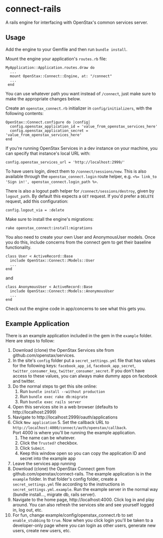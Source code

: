 connect-rails
=============

A rails engine for interfacing with OpenStax's common services server.

Usage
-----

Add the engine to your Gemfile and then run `bundle install`.  

Mount the engine your application's `routes.rb` file:

    MyApplication::Application.routes.draw do
      ...
      mount OpenStax::Connect::Engine, at: "/connect"
      ...
     end

You can use whatever path you want instead of `/connect`, just make sure to make the appropriate changes below.

Create an `openstax_connect.rb` initializer in `config/initializers`, with the following contents:

    OpenStax::Connect.configure do |config|
      config.openstax_application_id = 'value_from_openstax_services_here'
      config.openstax_application_secret = 'value_from_openstax_services_here'
    end

If you're running OpenStax Services in a dev instance on your machine, you can specify that instance's local URL with:

    config.openstax_services_url = 'http://localhost:2999/'

To have users login, direct them to `/connect/sessions/new`.  This is also available through the `openstax_connect.login` route helper, e.g. `<%= link_to 'Sign in!', openstax_connect.login_path %>`.

There is also a logout path helper for `/connect/sessions/destroy`, given by `logout_path`.  By default this expects a `GET` request.  If you'd prefer a `DELETE` request, add this configuration:

    config.logout_via = :delete

Make sure to install the engine's migrations:

    rake openstax_connect:install:migrations

You also need to create your own User and AnonymousUser models.  Once you do this, include concerns from the connect gem to get their baseline functionality.

    class User < ActiveRecord::Base
      include OpenStax::Connect::Models::User
      ...
    end

and

    class AnonymousUser < ActiveRecord::Base
      include OpenStax::Connect::Models::AnonymousUser
      ...
    end

Check out the engine code in app/concerns to see what this gets you.

Example Application
-------------------

There is an example application included in the gem in the `example` folder.  Here are steps
to follow:

1. Download (clone) the OpenStax Services site from github.com/openstax/services.  
1. In the site's `config` folder put a `secret_settings.yml` file that has values for the 
following keys: `facebook_app_id`, `facebook_app_secret`, `twitter_consumer_key`, `twitter_consumer_secret`.  If you
don't have access to these values, you can always make dummy apps on facebook and twitter.
2. Do the normal steps to get this site online: 
    1. Run `bundle install --without production`
    2. Run `bundle exec rake db:migrate`
    3. Run `bundle exec rails server`
2. Open this services site in a web browser (defaults to http://localhost:2999)
3. Navigate to http://localhost:2999/oauth/applications
4. Click `New application`
    5. Set the callback URL to `http://localhost:4000/connect/auth/openstax/callback`.  
Port 4000 is where you'll be running the example application.
    1. The name can be whatever.
    2. Click the `Trusted?` checkbox.
    3. Click `Submit`.
    4. Keep this window open so you can copy the application ID and secret into the example app
5. Leave the services app running
6. Download (clone) the OpenStax Connect gem from github.com/openstax/connect-rails.  The
example application is in the `example` folder.  In that folder's config folder, create a `secret_settings.yml` file 
according to the instructions in `secret_settings.yml.example`.  Run the example server in the normal way (bundle install..., migrate db, rails server).
7. Navigate to the home page, http://localhost:4000.  Click log in and play around.  You can also refresh the services site and see yourself logged in, log out, etc.
8. For fun, change example/config/openstax_connect.rb to set `enable_stubbing` to `true`.  Now when you click login you'll be taken to a developer-only page where you can login as other users, generate new users, create new users, etc.